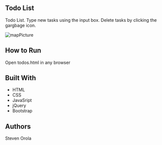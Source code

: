 ## Todo List

Todo List. Type new tasks using the input box. Delete tasks by clicking the gargbage icon.

![mapPicture](https://i.imgur.com/HPmRf6L.png)

## How to Run

Open todos.html in any browser

## Built With

* HTML
* CSS
* JavaSript
* jQuery
* Bootstrap

## Authors

Steven Orola
